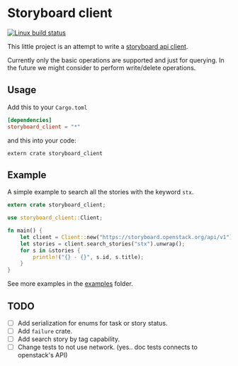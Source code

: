 # Storyboard client

[![Linux build status](https://api.travis-ci.org/ericho/storyboard-client.svg)](https://travis-ci.org/ericho/storyboard-client)

This little project is an attempt to write a [storyboard api client](https://docs.openstack.org/infra/storyboard/webapi/v1.html).

Currently only the basic operations are supported and just for querying. In the future we might consider to perform write/delete operations.

## Usage

Add this to your `Cargo.toml`

```toml
[dependencies]
storyboard_client = "*"
```

and this into your code:

```
extern crate storyboard_client
```

## Example

A simple example to search all the stories with the keyword `stx`.

```rust
extern crate storyboard_client;

use storyboard_client::Client;

fn main() {
    let client = Client::new("https://storyboard.openstack.org/api/v1");
    let stories = client.search_stories("stx").unwrap();
    for s in &stories {
        println!("{} - {}", s.id, s.title);
    }
}
```

See more examples in the [examples](examples) folder.

## TODO
- [ ] Add serialization for enums for task or story status.
- [ ] Add `failure` crate.
- [ ] Add search story by tag capability.
- [ ] Change tests to not use network. (yes.. doc tests connects to openstack's API)

